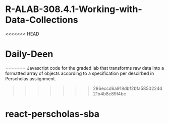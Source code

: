 # R-ALAB-308.4.1-Working-with-Data-Collections
<<<<<<< HEAD
# Daily-Deen
=======
Javascript code for the graded lab that transforms raw data into a formatted array of objects according to a specification per descirbed in Perscholas assiignment.
>>>>>>> 286eccd6a918dbf2bfa5850224d21b4b8c89f4bc
# react-perscholas-sba
